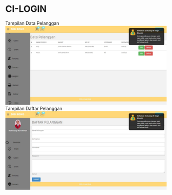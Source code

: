 # CI-LOGIN
Tampilan Data Pelanggan
![alt text](https://github.com/nofelasogi/CI-LOGIN/blob/master/SS/7.JPG)
Tampilan Daftar Pelanggan
![alt text](https://github.com/nofelasogi/CI-LOGIN/blob/master/SS/8.JPG)
